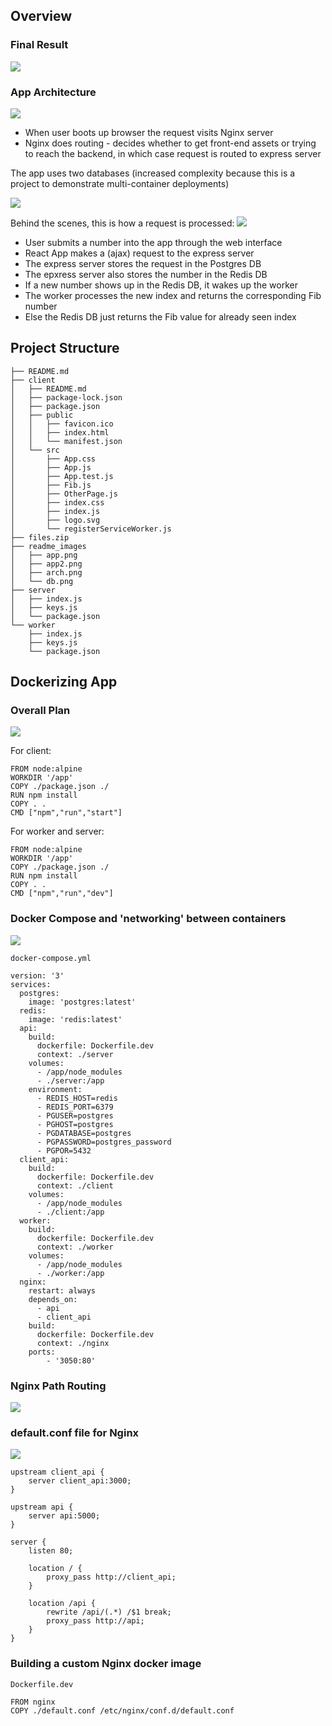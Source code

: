 ## Overview
### Final Result
![](readme_images/app.png)

### App Architecture
![](readme_images/arch.png)

- When user boots up browser the request visits Nginx server
- Nginx does routing - decides whether to get front-end assets or trying to reach the backend, in which case request is routed to express server

The app uses two databases (increased complexity because this is a project to demonstrate multi-container deployments)

![](readme_images/db.png)

Behind the scenes, this is how a request is processed:
![](readme_images/app2.png)

- User submits a number into the app through the web interface
- React App makes a (ajax) request to the express server
- The express server stores the request in the Postgres DB
- The epxress server also stores the number in the Redis DB
- If a new number shows up in the Redis DB, it wakes up the worker
- The worker processes the new index and returns the corresponding Fib number
- Else the Redis DB just returns the Fib value for already seen index

## Project Structure
```
├── README.md
├── client
│   ├── README.md
│   ├── package-lock.json
│   ├── package.json
│   ├── public
│   │   ├── favicon.ico
│   │   ├── index.html
│   │   └── manifest.json
│   └── src
│       ├── App.css
│       ├── App.js
│       ├── App.test.js
│       ├── Fib.js
│       ├── OtherPage.js
│       ├── index.css
│       ├── index.js
│       ├── logo.svg
│       └── registerServiceWorker.js
├── files.zip
├── readme_images
│   ├── app.png
│   ├── app2.png
│   ├── arch.png
│   └── db.png
├── server
│   ├── index.js
│   ├── keys.js
│   └── package.json
└── worker
    ├── index.js
    ├── keys.js
    └── package.json
```

## Dockerizing App
### Overall Plan
![](readme_images/doc.png)

For client:

```
FROM node:alpine
WORKDIR '/app'
COPY ./package.json ./
RUN npm install
COPY . .
CMD ["npm","run","start"]
```

For worker and server:

```
FROM node:alpine
WORKDIR '/app'
COPY ./package.json ./
RUN npm install
COPY . .
CMD ["npm","run","dev"]
```

### Docker Compose and 'networking' between containers
![](readme_images/dcompose.png)

`docker-compose.yml`

```
version: '3'
services:
  postgres:
    image: 'postgres:latest'
  redis:
    image: 'redis:latest'
  api:
    build: 
      dockerfile: Dockerfile.dev
      context: ./server
    volumes:
      - /app/node_modules
      - ./server:/app
    environment:
      - REDIS_HOST=redis
      - REDIS_PORT=6379
      - PGUSER=postgres 
      - PGHOST=postgres 
      - PGDATABASE=postgres 
      - PGPASSWORD=postgres_password 
      - PGPOR=5432  
  client_api:
    build:
      dockerfile: Dockerfile.dev
      context: ./client
    volumes:
      - /app/node_modules
      - ./client:/app
  worker:
    build:
      dockerfile: Dockerfile.dev
      context: ./worker
    volumes:
      - /app/node_modules
      - ./worker:/app
  nginx:
    restart: always
    depends_on:
      - api
      - client_api
    build: 
      dockerfile: Dockerfile.dev
      context: ./nginx
    ports:
        - '3050:80'
```

### Nginx Path Routing
![](readme_images/nginx.png)

### default.conf file for Nginx
![](readme_images/nginx2.png)

```
upstream client_api {
	server client_api:3000;
}

upstream api {
	server api:5000;
}

server {
	listen 80;

	location / {
		proxy_pass http://client_api;
	}

	location /api {
		rewrite /api/(.*) /$1 break;
		proxy_pass http://api;
	}
}
```

### Building a custom Nginx docker image

`Dockerfile.dev`

```
FROM nginx
COPY ./default.conf /etc/nginx/conf.d/default.conf
```



